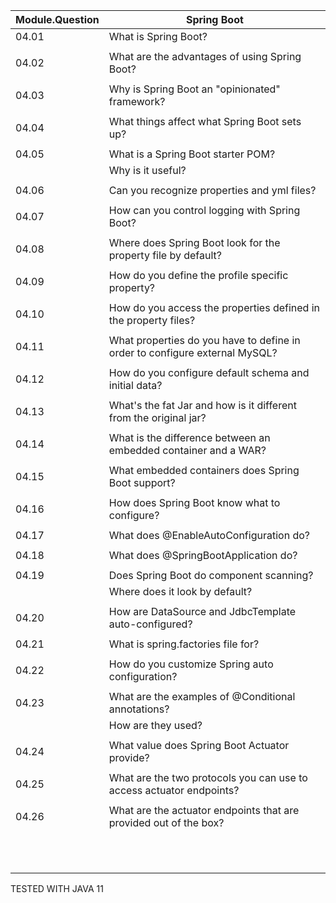 | Module.Question | Spring Boot                                                                 |
|-----------------|-----------------------------------------------------------------------------|
| 04.01           | What is Spring Boot?                                                        |
|                 |                                                                             |
| 04.02           | What are the advantages of using Spring Boot?                               |
|                 |                                                                             |
| 04.03           | Why is Spring Boot an "opinionated" framework?                              |
|                 |                                                                             |
| 04.04           | What things affect what Spring Boot sets up?                                |
|                 |                                                                             |
| 04.05           | What is a Spring Boot starter POM?                                          |
|                 | Why is it useful?                                                           |
|                 |                                                                             |
| 04.06           | Can you recognize properties and yml files?                                 |
|                 |                                                                             |
| 04.07           | How can you control logging with Spring Boot?                               |
|                 |                                                                             |
| 04.08           | Where does Spring Boot look for the property file by default?               |
|                 |                                                                             |
| 04.09           | How do you define the profile specific property?                            |
|                 |                                                                             |
| 04.10           | How do you access the properties defined in the property files?             |
|                 |                                                                             |
| 04.11           | What properties do you have to define in order to configure external MySQL? |
|                 |                                                                             |
| 04.12           | How do you configure default schema and initial data?                       |
|                 |                                                                             |
| 04.13           | What's the fat Jar and how is it different from the original jar?           |
|                 |                                                                             |
| 04.14           | What is the difference between an embedded container and a WAR?             |
|                 |                                                                             |
| 04.15           | What embedded containers does Spring Boot support?                          |
|                 |                                                                             |
| 04.16           | How does Spring Boot know what to configure?                                |
|                 |                                                                             |
| 04.17           | What does @EnableAutoConfiguration do?                                      |
|                 |                                                                             |
| 04.18           | What does @SpringBootApplication do?                                        |
|                 |                                                                             |
| 04.19           | Does Spring Boot do component scanning?                                     |
|                 | Where does it look by default?                                              |
|                 |                                                                             |
| 04.20           | How are DataSource and JdbcTemplate auto-configured?                        |
|                 |                                                                             |
| 04.21           | What is spring.factories file for?                                          |
|                 |                                                                             |
| 04.22           | How do you customize Spring auto configuration?                             |
|                 |                                                                             |
| 04.23           | What are the examples of @Conditional annotations?                          |
|                 | How are they used?                                                          |
|                 |                                                                             |
| 04.24           | What value does Spring Boot Actuator provide?                               |
|                 |                                                                             |
| 04.25           | What are the two protocols you can use to access actuator endpoints?        |
|                 |                                                                             |
| 04.26           | What are the actuator endpoints that are provided out of the box?           |
|                 |                                                                             |
|                 |                                                                             |
|                 |                                                                             |
|                 |                                                                             |
|                 |                                                                             |
|                 |                                                                             |
|                 |                                                                             |
|                 |                                                                             |
|                 |                                                                             |
|                 |                                                                             |
|                 |                                                                             |


TESTED WITH JAVA 11